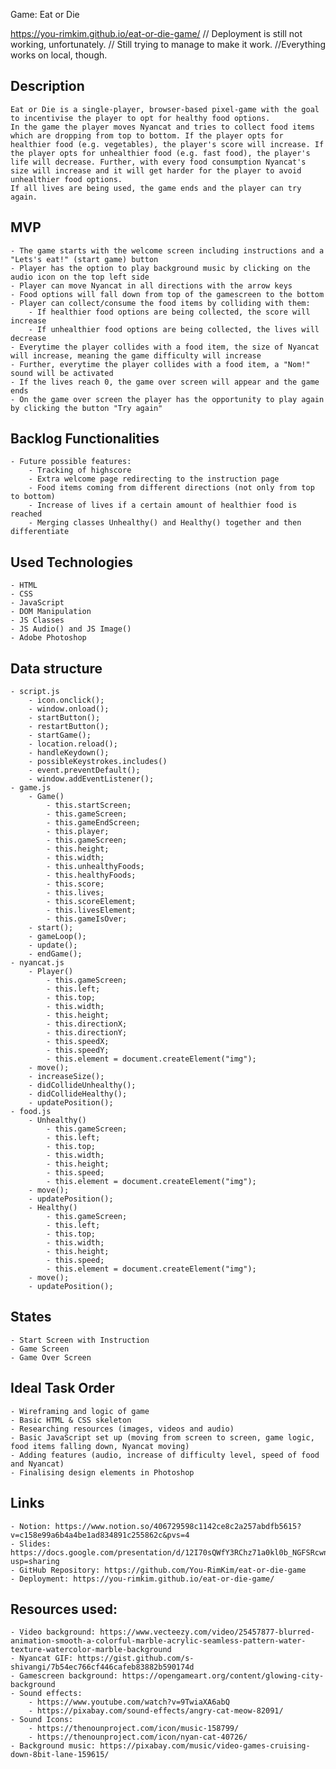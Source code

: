 Game: Eat or Die

https://you-rimkim.github.io/eat-or-die-game/
// Deployment is still not working, unfortunately. 
// Still trying to manage to make it work.
//Everything works on local, though.

## Description
    Eat or Die is a single-player, browser-based pixel-game with the goal to incentivise the player to opt for healthy food options.
    In the game the player moves Nyancat and tries to collect food items which are dropping from top to bottom. If the player opts for healthier food (e.g. vegetables), the player's score will increase. If the player opts for unhealthier food (e.g. fast food), the player's life will decrease. Further, with every food consumption Nyancat's size will increase and it will get harder for the player to avoid unhealthier food options.
    If all lives are being used, the game ends and the player can try again.


## MVP
    - The game starts with the welcome screen including instructions and a "Lets's eat!" (start game) button
    - Player has the option to play background music by clicking on the audio icon on the top left side
    - Player can move Nyancat in all directions with the arrow keys
    - Food options will fall down from top of the gamescreen to the bottom
    - Player can collect/consume the food items by colliding with them:
        - If healthier food options are being collected, the score will increase
        - If unhealthier food options are being collected, the lives will decrease
    - Everytime the player collides with a food item, the size of Nyancat will increase, meaning the game difficulty will increase
    - Further, everytime the player collides with a food item, a "Nom!" sound will be activated
    - If the lives reach 0, the game over screen will appear and the game ends
    - On the game over screen the player has the opportunity to play again by clicking the button "Try again"


## Backlog Functionalities
    - Future possible features:
        - Tracking of highscore
        - Extra welcome page redirecting to the instruction page
        - Food items coming from different directions (not only from top to bottom)
        - Increase of lives if a certain amount of healthier food is reached
        - Merging classes Unhealthy() and Healthy() together and then differentiate


## Used Technologies
    - HTML
    - CSS
    - JavaScript
    - DOM Manipulation
    - JS Classes
    - JS Audio() and JS Image()
    - Adobe Photoshop


## Data structure
    - script.js
        - icon.onclick();
        - window.onload();
        - startButton();
        - restartButton();
        - startGame();
        - location.reload();
        - handleKeydown();
        - possibleKeystrokes.includes()
        - event.preventDefault();
        - window.addEventListener();
    - game.js
        - Game()
            - this.startScreen;
            - this.gameScreen;
            - this.gameEndScreen;
            - this.player;
            - this.gameScreen;
            - this.height;
            - this.width;
            - this.unhealthyFoods;
            - this.healthyFoods;
            - this.score;
            - this.lives;
            - this.scoreElement;
            - this.livesElement;
            - this.gameIsOver;
        - start();
        - gameLoop();
        - update();
        - endGame();
    - nyancat.js
        - Player()
            - this.gameScreen;
            - this.left;
            - this.top;
            - this.width;
            - this.height;
            - this.directionX;
            - this.directionY;
            - this.speedX;
            - this.speedY;
            - this.element = document.createElement("img");
        - move();
        - increaseSize();
        - didCollideUnhealthy();
        - didCollideHealthy();
        - updatePosition();
    - food.js
        - Unhealthy()
            - this.gameScreen;
            - this.left;
            - this.top;
            - this.width;
            - this.height;
            - this.speed;
            - this.element = document.createElement("img");
        - move();
        - updatePosition();
        - Healthy()
            - this.gameScreen;
            - this.left;
            - this.top;
            - this.width;
            - this.height;
            - this.speed;
            - this.element = document.createElement("img");
        - move();
        - updatePosition();


## States
    - Start Screen with Instruction
    - Game Screen
    - Game Over Screen


## Ideal Task Order
    - Wireframing and logic of game
    - Basic HTML & CSS skeleton
    - Researching resources (images, videos and audio)
    - Basic JavaScript set up (moving from screen to screen, game logic, food items falling down, Nyancat moving)
    - Adding features (audio, increase of difficulty level, speed of food and Nyancat)
    - Finalising design elements in Photoshop


## Links
    - Notion: https://www.notion.so/406729598c1142ce8c2a257abdfb5615?v=c158e99a6b4a4be1ad834891c255862c&pvs=4
    - Slides: https://docs.google.com/presentation/d/12I70sQWfY3RChz71a0kl0b_NGFSRcwnqRtUBdpLm414/edit?usp=sharing
    - GitHub Repository: https://github.com/You-RimKim/eat-or-die-game
    - Deployment: https://you-rimkim.github.io/eat-or-die-game/


## Resources used:
    - Video background: https://www.vecteezy.com/video/25457877-blurred-animation-smooth-a-colorful-marble-acrylic-seamless-pattern-water-texture-watercolor-marble-background
    - Nyancat GIF: https://gist.github.com/s-shivangi/7b54ec766cf446cafeb83882b590174d
    - Gamescreen background: https://opengameart.org/content/glowing-city-background
    - Sound effects:
        - https://www.youtube.com/watch?v=9TwiaXA6abQ
        - https://pixabay.com/sound-effects/angry-cat-meow-82091/
    - Sound Icons:
        - https://thenounproject.com/icon/music-158799/
        - https://thenounproject.com/icon/nyan-cat-40726/
    - Background music: https://pixabay.com/music/video-games-cruising-down-8bit-lane-159615/
